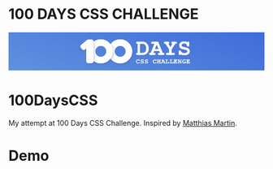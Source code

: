 # 100 DAYS CSS CHALLENGE

![100DaysCSS Logo](logo.png)

# 100DaysCSS

My attempt at 100 Days CSS Challenge. Inspired by [Matthias Martin](https://100dayscss.com/).

# Demo

<!-- - [001 - Title](https://chayezo.github.io/100DaysCSS/001Title/) -->
